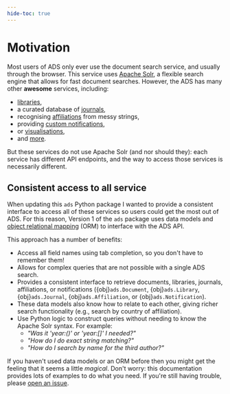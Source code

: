 ```yaml
---
hide-toc: true
---
```


# Motivation


Most users of ADS only ever use the document search service, and usually through the browser. This service uses [Apache Solr](https://solr.apache.org/), a flexible search engine that allows for fast document searches. However, the ADS has many other **awesome** services, including:
* [libraries](https://ui.adsabs.harvard.edu/help/libraries/), 
* a curated database of [journals](https://adsabs.harvard.edu/abs_doc/journals.html),
* recognising [affiliations](https://ui.adsabs.harvard.edu/blog/affils-update) from messy strings, 
* providing [custom notifications](http://adsabs.github.io/help/userpreferences/myads),
* or [visualisations](http://adsabs.github.io/help/actions/visualize), 
* and [more](https://ui.adsabs.harvard.edu/help/api/api-docs.html#overview). 

But these services do not use Apache Solr (and nor should they): each service has different API endpoints, and the way to access those services is necessarily different. 

## Consistent access to all service

When updating this `ads` Python package I wanted to provide a consistent interface to access all of these services so users could get the most out of ADS. For this reason, Version 1 of the `ads` package uses data models and [object relational mapping](https://en.wikipedia.org/wiki/Object%E2%80%93relational_mapping) (ORM) to interface with the ADS API. 

This approach has a number of benefits:
- Access all field names using tab completion, so you don't have to remember them! 
- Allows for complex queries that are not possible with a single ADS search.
- Provides a consistent interface to retrieve documents, libraries, journals, affiliations, or notifications ({obj}`ads.Document`, {obj}`ads.Library`, {obj}`ads.Journal`, {obj}`ads.Affiliation`, or {obj}`ads.Notification`).
- These data models also know how to relate to each other, giving richer search functionality (e.g., search by country of affiliation).
- Use Python logic to construct queries without needing to know the Apache Solr syntax. For example:
  - *"Was it 'year:()' or 'year:[]' I needed?"*
  - *"How do I do exact string matching?"*
  - *"How do I search by name for the third author?"*

If you haven't used data models or an ORM before then you might get the feeling that it seems a little *magical*. Don't worry: this documentation provides lots of examples to do what you need. If you're still having trouble, please [open an issue](https://github.com/andycasey/ads/issues/new).